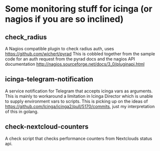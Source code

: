 # Some monitoring stuff for icinga (or nagios if you are so inclined)

## check_radius

A Nagios compatible plugin to check radius auth, uses https://github.com/wichert/pyrad                                                                                                                                                                                          This is cobbled together from the sample code for an auth request from the pyrad docs and the nagios API documentation http://nagios.sourceforge.net/docs/3_0/pluginapi.html

## icinga-telegram-notification

A service notification for Telegram that accepts icinga vars as arguments. This is mainly to workaround a limitation in Icinga Director which is unable to supply environment vars  to scripts. This is picking up on the ideas of https://github.com/Icinga/icinga2/pull/5170/commits, just my interpretation of this in golang.

## check-nextcloud-counters

A check script that checks performance counters from Nextclouds status api.
